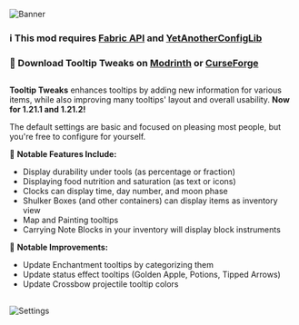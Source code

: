 ![Banner](https://i.imgur.com/OXDBYVd.png)

### ℹ️ This mod requires [Fabric API](https://modrinth.com/mod/fabric-api) and [YetAnotherConfigLib](https://modrinth.com/mod/yacl)
### 📩 Download **Tooltip Tweaks** on [Modrinth](https://modrinth.com/mod/tooltiptweaks) or [CurseForge](https://www.curseforge.com/minecraft/mc-mods/tooltiptweaks)

##

**Tooltip Tweaks** enhances tooltips by adding new information for various items, while also improving many tooltips' layout and overall usability. **Now for 1.21.1 and 1.21.2!**

The default settings are basic and focused on pleasing most people, but you're free to configure for yourself.

📜 **Notable Features Include:**
- Display durability under tools (as percentage or fraction)
- Displaying food nutrition and saturation (as text or icons)
- Clocks can display time, day number, and moon phase
- Shulker Boxes (and other containers) can display items as inventory view
- Map and Painting tooltips
- Carrying Note Blocks in your inventory will display block instruments

📜 **Notable Improvements:**
- Update Enchantment tooltips by categorizing them
- Update status effect tooltips (Golden Apple, Potions, Tipped Arrows)
- Update Crossbow projectile tooltip colors

##

![Settings](https://i.imgur.com/2uYHvo7.png)
